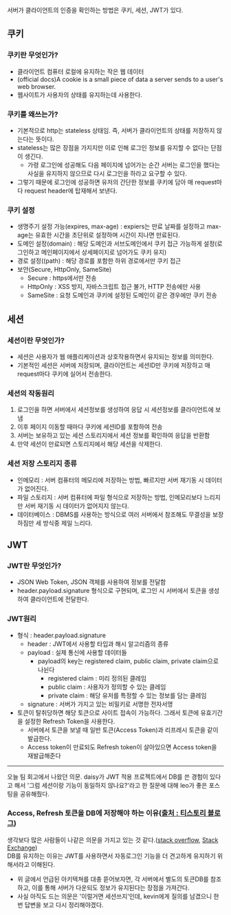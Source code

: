서버가 클라이언트의 인증을 확인하는 방법은 쿠키, 세션, JWT가 있다.

## 쿠키
### 쿠키란 무엇인가?
* 클라이언트 컴퓨터 로컬에 유지하는 작은 웹 데이터
* (official docs)A cookie is a small piece of data a server sends to a user's web browser.
* 웹사이트가 사용자의 상태를 유지하는데 사용한다.
### 쿠키를 왜쓰는가?
* 기본적으로 http는 stateless 상태임. 즉, 서버가 클라이언트의 상태를 저장하지 않는다는 뜻이다.
* stateless는 많은 장점을 가지지만 이로 인해 로그인 정보를 유지할 수 없다는 단점이 생긴다.
  * 가령 로그인에 성공해도 다음 페이지에 넘어가는 순간 서버는 로그인을 했다는 사실을 유지하지 않으므로 다시 로그인을 하라고 요구할 수 있다.
* 그렇기 때문에 로그인에 성공하면 유저의 간단한 정보를 쿠키에 담아 매 request마다 request header에 탑재해서 보낸다.
### 쿠키 설정
* 생명주기 설정 가능(expires, max-age)  : expiers는 만료 날짜를 설정하고 max-age는 유효한 시간을 초단위로 설정하며 시간이 지나면 만료된다.
* 도메인 설정(domain) : 해당 도메인과 서브도메인에서 쿠키 접근 가능하게 설정(로그인하고 메인페이지에서 상세페이지로 넘어가도 쿠키 유지)
* 경로 설정((path) : 해당 경로를 포함한 하위 경로에서만 쿠키 접근
* 보안(Secure, HttpOnly, SameSite)
  * Secure : https에서만 전송
  * HttpOnly : XSS 방지, 자바스크립트 접근 불가, HTTP 전송에만 사용
  * SameSite : 요청 도메인과 쿠키에 설정된 도메인이 같은 경우에만 쿠키 전송

## 세션
### 세션이란 무엇인가?
* 세션은 사용자가 웹 애플리케이션과 상호작용하면서 유지되는 정보를 의미한다.
* 기본적인 세션은 서버에 저장되며, 클라이언트는 세션ID만 쿠키에 저장하고 매 request마다 쿠키에 실어서 전송한다.
### 세션의 작동원리
1. 로그인을 하면 서버에서 세션정보를 생성하여 응답 시 세션정보를 클라이언트에 보냄
2. 이후 페이지 이동할 때마다 쿠키에 세션ID를 포함하여 전송
3. 서버는 보유하고 있는 세션 스토리지에서 세션 정보를 확인하여 응답을 반환함
4. 만약 세션이 만료되면 스토리지에서 해당 세션을 삭제한다.
### 세션 저장 스토리지 종류
* 인메모리 : 서버 컴퓨터의 메모리에 저장하는 방법, 빠르지만 서버 재기동 시 데이터가 없어진다.
* 파일 스토리지 : 서버 컴퓨터에 파일 형식으로 저장하는 방법, 인메모리보다 느리지만 서버 재기동 시 데이터가 없어지지 않는다.
* 데이터베이스 : DBMS를 사용하는 방식으로 여러 서버에서 참조해도 무결성을 보장하짐만 세 방식중 제일 느리다.

## JWT
### JWT란 무엇인가?
* JSON Web Token, JSON 객체를 사용하여 정보를 전달함
* header.payload.signature 형식으로 구현되며, 로그인 시 서버에서 토큰을 생성하여 클라이언트에 전달한다.
### JWT원리
* 형식 : header.payload.signature
  * header : JWT에서 사용할 타입과 해시 알고리즘의 종류
  * payload : 실제 통신에 사용할 데이터들
    * payload의 key는 registered claim, public claim, private claim으로 나뉜다
      * registered claim : 미리 정의된 클레임
      * public claim : 사용자가 정의할 수 있는 클레임
      * private claim : 해당 유저를 특정할 수 있는 정보를 담는 클레임 
  * signature : 서버가 가지고 있는 비밀키로 서명한 전자서명
* 토큰이 탈취당하면 해당 토큰으로 사이트 접속이 가능하다. 그래서 토큰에 유효기간을 설정한 Refresh Token을 사용한다.
  * 서버에서 토큰을 보낼 때 일반 토큰(Access Token)과 리프레시 토큰을 같이 발급한다.
  * Access token이 만료되도 Refresh token이 살아있으면 Access token을 재발급해준다

----
오늘 팀 회고에서 나왔던 의문. daisy가 JWT 적용 프로젝트에서 DB를 쓴 경험이 있다고 해서 '그럼 세션이랑 기능이 동일하지 않나요?'라고 한 질문에 대해 leo가 좋은 포스팅을 공유해줬다.
### Access, Refresh 토큰을 DB에 저장해야 하는 이유([출처 : 티스토리 블로그](https://dev-jhl.tistory.com/entry/Spring-Security-JWT-Access-Refresh-%ED%86%A0%ED%81%B0%EC%9D%84-DB%EC%97%90-%EC%A0%80%EC%9E%A5%ED%95%B4%EC%95%BC%ED%95%98%EB%8A%94-%EC%9D%B4%EC%9C%A0))
생각보다 많은 사람들이 나같은 의문을 가지고 있는 것 같다.([stack overflow](https://stackoverflow.com/questions/42763146/does-it-make-sense-to-store-jwt-in-a-database), [Stack Exchange](https://softwareengineering.stackexchange.com/questions/373109/should-we-store-jwts-in-database))<br>
DB를 유지하는 이유는 JWT를 사용하면서 자동로그인 기능을 더 견고하게 유지하기 위해서라고 이해된다.
* 위 글에서 언급된 아키텍쳐를 대충 뜯어보자면, 각 서버에서 별도의 토큰DB를 참조하고, 이를 통해 서버가 다운되도 정보가 유지된다는 장점을 가져간다.
* 사실 아직도 드는 의문은 '이럴거면 세션쓰지'인데, kevin에게 질의를 남겼으니 한번 답변을 보고 다시 정리해야겠다.